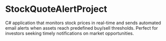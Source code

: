 # StockQuoteAlertProject
C# application that monitors stock prices in real-time and sends automated email alerts when assets reach predefined buy/sell thresholds. Perfect for investors seeking timely notifications on market opportunities.
